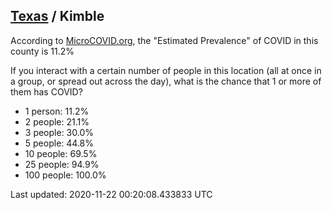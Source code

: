 
## [Texas](/united-states/texas) / Kimble

According to [MicroCOVID.org](http://microcovid.org),
the "Estimated Prevalence" of COVID in this county is 11.2%

If you interact with a certain number of people in this location
(all at once in a group, or spread out across the day), what is the chance that
1 or more of them has COVID?

- 1 person: 11.2%
- 2 people: 21.1%
- 3 people: 30.0%
- 5 people: 44.8%
- 10 people: 69.5%
- 25 people: 94.9%
- 100 people: 100.0%

Last updated: 2020-11-22 00:20:08.433833 UTC

